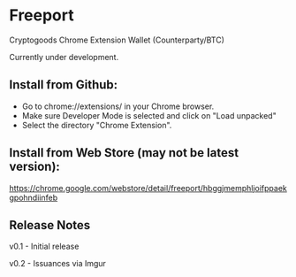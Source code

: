 # Freeport
Cryptogoods Chrome Extension Wallet (Counterparty/BTC)

Currently under development.

## Install from Github:

- Go to chrome://extensions/ in your Chrome browser. 
- Make sure Developer Mode is selected and click on "Load unpacked" 
- Select the directory "Chrome Extension".

## Install from Web Store (may not be latest version):

https://chrome.google.com/webstore/detail/freeport/hbggjmemphljoifppaekgpohndiinfeb

## Release Notes

v0.1 - Initial release

v0.2 - Issuances via Imgur